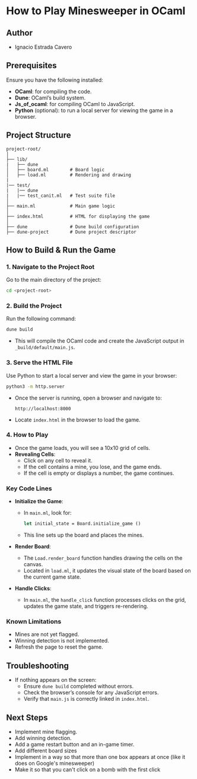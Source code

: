 # How to Play Minesweeper in OCaml

## Author
- Ignacio Estrada Cavero

## Prerequisites

Ensure you have the following installed:

- **OCaml**: for compiling the code.
- **Dune**: OCaml’s build system.
- **Js_of_ocaml**: for compiling OCaml to JavaScript.
- **Python** (optional): to run a local server for viewing the game in a browser.

## Project Structure

```
project-root/
│
├── lib/
|   ├── dune
│   ├── board.ml        # Board logic
│   ├── load.ml         # Rendering and drawing
|
|── test/
|   |── dune
|   |── test_canit.ml   # Test suite file
│
├── main.ml             # Main game logic
│
├── index.html          # HTML for displaying the game
│
├── dune                # Dune build configuration
├── dune-project        # Dune project descriptor
```

## How to Build & Run the Game

### 1. **Navigate to the Project Root**

Go to the main directory of the project:
```bash
cd <project-root>
```

### 2. **Build the Project**

Run the following command:
```bash
dune build
```

- This will compile the OCaml code and create the JavaScript output in `_build/default/main.js`.

### 3. **Serve the HTML File**

Use Python to start a local server and view the game in your browser:
```bash
python3 -m http.server
```

- Once the server is running, open a browser and navigate to:
  ```
  http://localhost:8000
  ```
- Locate `index.html` in the browser to load the game.

### 4. **How to Play**

- Once the game loads, you will see a 10x10 grid of cells.
- **Revealing Cells**: 
  - Click on any cell to reveal it.
  - If the cell contains a mine, you lose, and the game ends.
  - If the cell is empty or displays a number, the game continues.

### Key Code Lines

- **Initialize the Game**:
  - In `main.ml`, look for:
    ```ocaml
    let initial_state = Board.initialize_game ()
    ```
  - This line sets up the board and places the mines.

- **Render Board**:
  - The `Load.render_board` function handles drawing the cells on the canvas.
  - Located in `load.ml`, it updates the visual state of the board based on the current game state.

- **Handle Clicks**:
  - In `main.ml`, the `handle_click` function processes clicks on the grid, updates the game state, and triggers re-rendering.

### Known Limitations

- Mines are not yet flagged.
- Winning detection is not implemented.
- Refresh the page to reset the game.

## Troubleshooting

- If nothing appears on the screen:
  - Ensure `dune build` completed without errors.
  - Check the browser’s console for any JavaScript errors.
  - Verify that `main.js` is correctly linked in `index.html`.

## Next Steps

- Implement mine flagging.
- Add winning detection.
- Add a game restart button and an in-game timer.
- Add different board sizes
- Implement in a way so that more than one box appears at once (like it does on Google's minesweeper)
- Make it so that you can't click on a bomb with the first click
